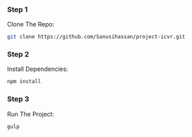 ### Step 1
Clone The Repo:
```bash
git clone https://github.com/Sanusihassan/project-icvr.git
```
### Step 2
Install Dependencies:
```bash
npm install
```
### Step 3
Run The Project:
```bash
gulp
```
